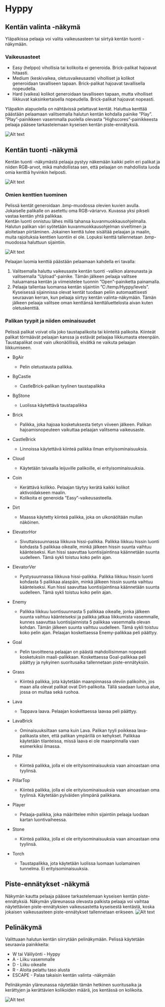 # Hyppy

## Kentän valinta -näkymä
Yläpalkissa pelaaja voi valita vaikeusasteen tai siirtyä kentän tuonti -näkymään.

### Vaikeusasteet
* Easy (helppo) vihollisia tai kolikoita ei generoida. Brick-palikat hajoavat hitaasti. 
* Medium (keskivaikea, oletusvaikeusaste) viholliset ja kolikot generoidaan tavalliseen tapaan. Brick-palikat hajoavat tavallisella nopeudella. 
* Hard (vaikea) kolikot generoidaan tavalliseen tapaan, mutta viholliset liikkuvat kaksinkertaisella nopeudella. Brick-palikat hajoavat nopeasti. 

Yläpalkin alapuolella on nähtävissä pelattavat kentät. Haluttua kenttää päästään pelaamaan valitsemalla halutun kentän kohdalla painike ”Play”. ”Play”-painikkeen vasemmalla puolella olevasta ”Highscores”-painikkeesta pelaaja pääsee tarkastelemaan kyseisen kentän piste-ennätyksiä. 

![Alt text](readme-images/1.png?raw=true "Aloitusnäkymä")


## Kentän tuonti -näkymä
Kentän tuonti -näkymästä pelaaja pystyy näkemään kaikki pelin eri palikat ja niiden RGB-arvot, mikä mahdollistaa sen, että pelaajan on mahdollista luoda omia kenttiä hyvinkin helposti.

![Alt text](readme-images/2.png?raw=true "Kentän tuonti -näkymä")

### Omien kenttien tuominen

Pelissä kentät generoidaan .bmp-muodossa olevien kuvien avulla. Jokaiselle palikalle on asetettu oma RGB-väriarvo. Kuvassa yksi pikseli vastaa kentän yhtä palikkaa.  
Kentän luonti onnistuu lähes millä tahansa kuvanmuokkausohjelmalla. Halutun palikan väri syötetään kuvanmuokkausohjelman siveltimen ja aloitetaan piirtäminen. Jokainen kenttä tulee sisältää pelaajan ja maalin, muita rajoituksia kenttien luontiin ei ole. Lopuksi kenttä tallennetaan .bmp-muodossa haluttuun sijaintiin. 

![Alt text](readme-images/3.png?raw=true "Kentän luonti")

Pelaajan luomia kenttiä päästään pelaamaan kahdella eri tavalla:
1. Valitsemalla haluttu vaikeusaste kentän tuonti -valikon alareunasta ja valitsemalla ”Upload”-painike. Tämän jälkeen pelaaja valitsee haluamansa kentän ja viimeistelee tuonnin ”Open”-painiketta painamalla.
2. Pelaaja tallentaa luomansa kentän sijaintiin ”C:/temp/Hyppy/levels”. Kyseisessä sijainnissa olevat kentät tuodaan peliin automaattisesti seuraavan kerran, kun pelaaja siirtyy kentän valinta-näkymään. Tämän jälkeen pelaaja valitsee oman kenttänsä kenttäluettelosta aivan kuten oletuskenttiä.



### Palikan tyypit ja niiden ominaisuudet
Pelissä palikat voivat olla joko taustapalikoita tai kiinteitä palikoita. Kiinteät palikat törmäävät pelaajan kanssa ja estävät pelaajaa liikkumasta eteenpäin. Taustapalikat ovat vain ulkonäöllisiä, eivätkä ne vaikuta pelaajan liikkumiseen.

* BgAir
  * Pelin oletustausta palikka.
  
* BgCastle 
  *	CastleBrick-palikan tyylinen taustapalikka
  
* BgStone	
  *	Luolissa käytettävä taustapalikka
* Brick	
  *	Palikka, joka hajoaa kosketuksesta tietyn viiveen jälkeen. Palikan hajoamisnopeuteen vaikuttaa pelaajan valitsema vaikeusaste.
* CastleBrick	
  *	Linnoissa käytettävä kiinteä palikka ilman erityisominaisuuksia.
* Cloud
  *	Käytetään taivaalla leijuville palikoille, ei erityisominaisuuksia.	
* Coin	
  *	Kerättävä kolikko. Pelaajan täytyy kerätä kaikki kolikot aktivoidakseen maalin.
  *	Kolikoita ei generoida ”Easy”-vaikeusasteella.
* Dirt	
  *	Maassa käytetty kiinteä palikka, joka on ulkonäöltään mullan näköinen.
* ElevatorHor	
  *	Sivuttaissuunnassa liikkuva hissi-palikka. Palikka liikkuu hissin luonti kohdasta 5 palikkaa oikealle, minkä jälkeen hissin suunta vaihtuu käänteiseksi. Kun hissi saavuttaa luontisijaintinsa käännetään suunta uudelleen. Tämä sykli toistuu koko pelin ajan.
* ElevatorVer	
  *	Pystysuunnassa liikkuva hissi-palikka. Palikka liikkuu hissin luonti kohdasta 5 palikkaa alaspäin, minkä jälkeen hissin suunta vaihtuu käänteiseksi. Kun hissi saavuttaa luontisijaintinsa käännetään suunta uudelleen. Tämä sykli toistuu koko pelin ajan.
* Enemy	
  *	Palikka liikkuu luontisuunnasta 5 palikkaa oikealle, jonka jälkeen suunta vaihtuu käänteiseksi ja palikka jatkaa liikkumista vasemmalle, kunnes saavuttaa luontisijainnista 5 palikkaa vasemmalla olevan kohdan. Tämän jälkeen suunta vaihtuu uudelleen. Tämä sykli toistuu koko pelin ajan. Pelaajan koskettaessa Enemy-palikkaa peli päättyy.
* Goal	
  *	Pelin tavoitteena pelaajan on päästä mahdollisimman nopeasti kosketuksiin maali-palikkaan. Koskettaessa Goal-palikkaa peli päättyy ja nykyinen suoritusaika tallennetaan piste-ennätyksiin.
* Grass	
  *	Kiinteä palikka, jota käytetään maanpinnassa oleviin palikoihin, jos maan alla olevat palikat ovat Dirt-palikoita. Tällä saadaan luotua alue, jossa on multaa sekä ruohoa.
* Lava	
  *	Tappava laava. Pelaajan koskettaessa laavaa peli päättyy.
* LavaBrick	
  *	Ominaisuuksiltaan sama kuin Lava. Palikan tyyli poikkeaa lava-palikasta siten, että palikan ympärillä on kehykset. Palikkaa käytetään tilanteissa, missä laava ei ole maanpinnalla vaan esimerkiksi ilmassa.
* Pillar	
  *	Kiinteä palikka, jolla ei ole erityisominaisuuksia vaan ainoastaan oma tyylinsä.
* PillarTop	
  *	Kiinteä palikka, jolla ei ole erityisominaisuuksia vaan ainoastaan oma tyylinsä. Käytetään pylväiden ylimpänä palikkana.
* Player	
  *	Pelaaja-palikka, joka määrittelee mihin sijaintiin pelaaja luodaan kartan luontivaiheessa.
* Stone	
  *	Kiinteä palikka, jolla ei ole erityisominaisuuksia vaan ainoastaan oma tyylinsä.
* Torch	
  *	Taustapalikka, jota käytetään luolissa luomaan luolamainen tunnelma. Ei erityisominaisuuksia.

## Piste-ennätykset -näkymä
Näkymän kautta pelaaja pääsee tarkastelemaan kyseisen kentän piste-ennätyksiä. Näkymän yläreunassa olevasta palkista pelaaja voi vaihtaa näytettävien piste-ennätyksien vaikeusastetta kyseisestä kentästä, koska jokaisen vaikeusasteen piste-ennätykset tallennetaan erikseen.
![Alt text](readme-images/4.png?raw=true "Piste-ennätykset")

## Pelinäkymä
Valittuaan halutun kentän siirrytään pelinäkymään. 
Pelissä käytetään seuraavia painikkeita:
*	W tai Välilyönti - Hyppy
*	A - Liiku vasemmalle
*	D - Liiku oikealle
*	R - Aloita pelattu taso alusta
* ESCAPE - Palaa takaisin kentän valinta -näkymään

Pelinäkymän yläreunassa näytetään tämän hetkinen suoritusaika ja kerättyjen ja kerättävien kolikoiden määrä, jos kentässä on kolikoita. 

![Alt text](readme-images/5.png?raw=true "Pelinäkymä")


